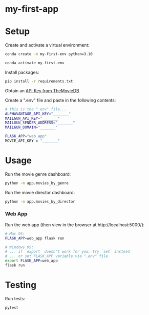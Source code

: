 # my-first-app

# Setup

Create and activate a virtual environment:

```sh
conda create -n my-first-env python=3.10

conda activate my-first-env
```


Install packages:

```sh
pip install -r requirements.txt
```

Obtain an [API Key from TheMovieDB](https://developer.themoviedb.org/docs).

Create a ".env" file and paste in the following contents:

```sh
# this is the ".env" file...
ALPHAVANTAGE_API_KEY="_______"
MAILGUN_API_KEY="_______"
MAILGUN_SENDER_ADDRESS="_______"
MAILGUN_DOMAIN="_______"

FLASK_APP="web_app"
MOVIE_API_KEY = "_______"
```



# Usage


Run the movie genre dashboard:
```sh
python -m app.movies_by_genre
```

Run the movie director dashboard:
```sh
python -m app.movies_by_director
```

### Web App

Run the web app (then view in the browser at http://localhost:5000/):

```sh
# Mac OS:
FLASK_APP=web_app flask run

# Windows OS:
# ... if `export` doesn't work for you, try `set` instead
# ... or set FLASK_APP variable via ".env" file
export FLASK_APP=web_app
flask run
```

# Testing

Run tests:

```sh
pytest
```
